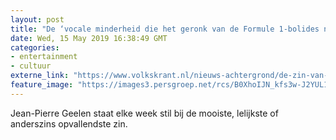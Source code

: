 ```yaml
---
layout: post
title: "De ‘vocale minderheid die het geronk van de Formule 1-bolides niet op waarde kan schatten’"
date: Wed, 15 May 2019 16:38:49 GMT
categories: 
- entertainment 
- cultuur 
externe_link: "https://www.volkskrant.nl/nieuws-achtergrond/de-zin-van-de-week-volgens-de-lokale-bevolking-is-dit-vooral-een-vocale-minderheid-die-het-geronk-van-de-formule-1-bolides-niet-op-waarde-kan-schatten~bb8b8877/"
feature_image: "https://images3.persgroep.net/rcs/B0XhoIJN_kfs3w-J2YUL1m08s0s/diocontent/148366199/_focus/0.5/0.5/_fill/320/320?appId=93a17a8fd81db0de025c8abd1cca1279&quality=0.85"
---
```


Jean-Pierre Geelen staat elke week stil bij de mooiste, lelijkste of anderszins opvallendste zin.
